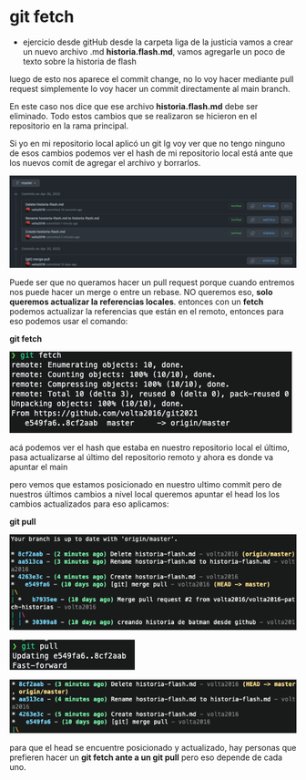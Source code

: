 # git fetch

- ejercicio
  desde gitHub desde la carpeta liga de la justicia vamos a crear un nuevo
  archivo .md **historia.flash.md**, vamos agregarle un poco de texto sobre
  la historia de flash

luego de esto nos aparece el commit change, no lo voy hacer mediante pull request simplemente lo voy hacer un commit directamente al main branch.

En este caso nos dice que ese archivo **historia.flash.md** debe ser eliminado. Todo estos cambios que se realizaron se hicieron en el repositorio
en la rama principal.

Si yo en mi repositorio local aplicó un git lg voy ver que no tengo ninguno de esos cambios podemos ver el hash de mi repositorio local está ante que los nuevos comit de agregar el archivo y borrarlos.

![historia remote](/images/history-remote.png)

Puede ser que no queramos hacer un pull request porque cuando entremos nos puede hacer un merge o entre un rebase. NO queremos eso, **solo queremos actualizar la referencias locales**. entonces con un **fetch** podemos actualizar la referencias que están en el remoto, entonces para eso podemos usar el comando:

**git fetch**

![historia remote](/images/gitfetch.png)

acá podemos ver el hash que estaba en nuestro repositorio local el último, pasa actualizarse al último del repositorio remoto y ahora es donde va apuntar el main

pero vemos que estamos posicionado en nuestro ultimo commit pero de nuestros últimos cambios a nivel local queremos apuntar el head los los cambios actualizados para eso aplicamos:

**git pull**

![historia remote 2](/images/remote.png)

![git pull](/images/gitpull.png)

![git lg git pull ](/images/gitpull2.png)

para que el head se encuentre posicionado y actualizado, hay personas que prefieren hacer un **git fetch ante a un git pull** pero eso depende de cada uno.

